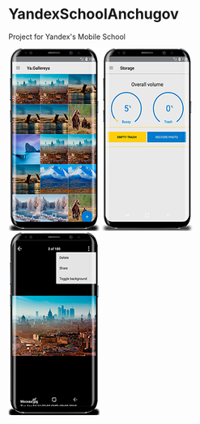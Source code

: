 # YandexSchoolAnchugov
Project for Yandex's Mobile School

![mainSceen](https://github.com/RomanAnchugov/YandexSchoolAnchugov/blob/master/screens/main.png)
![storageControl](https://github.com/RomanAnchugov/YandexSchoolAnchugov/blob/master/screens/storageControl.png)
![slider](https://github.com/RomanAnchugov/YandexSchoolAnchugov/blob/master/screens/slider.png)

